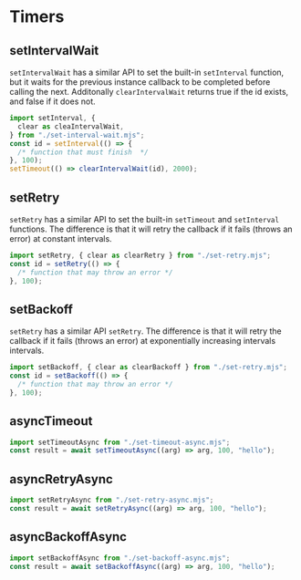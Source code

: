 # Timers

## setIntervalWait

`setIntervalWait` has a similar API to set the built-in `setInterval` function,
but it waits for the previous instance callback to be completed before
calling the next. Additonally `clearIntervalWait` returns true if the id exists,
and false if it does not.

```javascript
import setInterval, {
  clear as cleaIntervalWait,
} from "./set-interval-wait.mjs";
const id = setInterval(() => {
  /* function that must finish  */
}, 100);
setTimeout(() => clearIntervalWait(id), 2000);
```

## setRetry

`setRetry` has a similar API to set the built-in `setTimeout` and `setInterval` functions.
The difference is that it will retry the callback if it fails (throws an error) at constant intervals.

```javascript
import setRetry, { clear as clearRetry } from "./set-retry.mjs";
const id = setRetry(() => {
  /* function that may throw an error */
}, 100);
```

## setBackoff

`setRetry` has a similar API `setRetry`.
The difference is that it will retry the callback if it fails (throws an error) at exponentially increasing intervals intervals.

```javascript
import setBackoff, { clear as clearBackoff } from "./set-retry.mjs";
const id = setBackoff(() => {
  /* function that may throw an error */
}, 100);
```

## asyncTimeout

```javascript
import setTimeoutAsync from "./set-timeout-async.mjs";
const result = await setTimeoutAsync((arg) => arg, 100, "hello");
```

## asyncRetryAsync

```javascript
import setRetryAsync from "./set-retry-async.mjs";
const result = await setRetryAsync((arg) => arg, 100, "hello");
```

## asyncBackoffAsync

```javascript
import setBackoffAsync from "./set-backoff-async.mjs";
const result = await setBackoffAsync((arg) => arg, 100, "hello");
```
